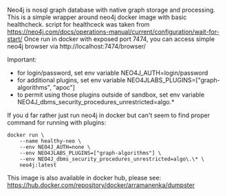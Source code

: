 Neo4j is nosql graph database with native graph storage and processing.
This is a simple wrapper around neo4j docker image with basic healthcheck. 
script for healthceck was taken from https://neo4j.com/docs/operations-manual/current/configuration/wait-for-start/
Once run in docker with exposed port 7474, you can access simple neo4j browser via http://localhost:7474/browser/

Important:
- for login/password, set env variable NEO4J_AUTH=login/password
- for additional plugins, set env variable NEO4JLABS_PLUGINS=["graph-algorithms", "apoc"]
- to permit using those plugins outside of sandbox, set env variable NEO4J_dbms_security_procedures_unrestricted=algo\.\*

If you d far rather just run neo4j in docker but can't seem to find proper command for running with plugins:
```
docker run \
    --name healthy-neo \
	--env NEO4J_AUTH=none \
    --env NEO4JLABS_PLUGINS=["graph-algorithms"] \
    --env NEO4J_dbms_security_procedures_unrestricted=algo\.\* \
    neo4j:latest
```

This image is also available in docker hub, please see: https://hub.docker.com/repository/docker/arramanenka/dumpster
